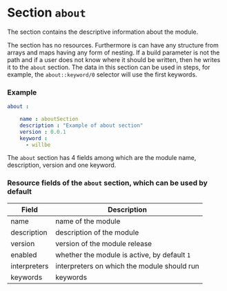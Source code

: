 # Section <code>about</code>

The section contains the descriptive information about the module.

The section has no resources. Furthermore is can have any structure from arrays and maps having any form of nesting. If a build parameter is not the path and if a user does not know where it should be written, then he writes it to the `about` section. The data in this section can be used in steps, for example, the `about::keyword/0` selector will use the first keywords.

### Example

```yaml
about :

    name : aboutSection
    description : "Example of about section"
    version : 0.0.1
    keyword :
      - willbe

```

The `about` section has 4 fields among which are the module name, description, version and one keyword.

### Resource fields of the `about` section, which can be used by default

| Field        | Description                                  |
|--------------|----------------------------------------------|
| name         | name of the module                           |
| description  | description of the module                    |
| version      | version of the module release                |
| enabled      | whether the module is active, by default `1` |
| interpreters | interpreters on which the module should run  |
| keywords     | keywords                                     |
